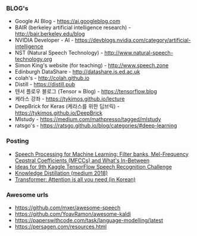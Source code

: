 ### BLOG's
* Google AI Blog - https://ai.googleblog.com 
* BAIR (berkeley artificial intelligence research) - http://bair.berkeley.edu/blog
* NVIDIA Developer - AI - https://devblogs.nvidia.com/category/artificial-intelligence
* NST (Natural Speech Technology) - http://www.natural-speech-technology.org
* Simon King's website (for teaching) - http://www.speech.zone 
* Edinburgh DataShare - http://datashare.is.ed.ac.uk
* colah's - http://colah.github.io 
* Distill - https://distill.pub 
* 텐서 플로우 블로그 (Tensor ≈ Blog) - https://tensorflow.blog
* 케라스 강좌 - https://tykimos.github.io/lecture 
* DeepBrick for Keras (케라스를 위한 딥브릭) - https://tykimos.github.io/DeepBrick
* Mlstudy - https://medium.com/mathpresso/tagged/mlstudy
* ratsgo's - https://ratsgo.github.io/blog/categories/#deep-learning


### Posting
* [Speech Processing for Machine Learning: Filter banks, Mel-Frequency Cepstral Coefficients (MFCCs) and What's In-Between]( http://haythamfayek.com/2016/04/21/speech-processing-for-machine-learning.html)
* [Ideas for 9th Kaggle TensorFlow Speech Recognition Challenge](http://openresearch.ai/t/ideas-for-9th-kaggle-tensorflow-speech-recognition-challenge/105)
* [Knowledge Distillation (medium 2018)](https://medium.com/neuralmachine/knowledge-distillation-dc241d7c2322)
* [Transformer: Attention is all you need (in Korean)](https://reniew.github.io/43/)

### Awesome urls
* https://github.com/mxer/awesome-speech
* https://github.com/YoavRamon/awesome-kaldi
* https://paperswithcode.com/task/language-modelling/latest
* https://persagen.com/resources.html
